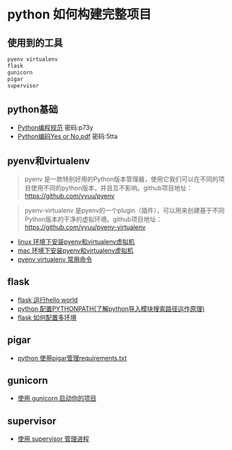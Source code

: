 # python 如何构建完整项目
## 使用到的工具
```bash
pyenv virtualenv
flask
gunicorn 
pigar
supervisor
```
## python基础

- [Python编程规范](http://pan.baidu.com/s/1boX8P6v) 密码:p73y
- [Python编码Yes or No.pdf](http://pan.baidu.com/s/1skNCT7v) 密码:5tta


## pyenv和virtualenv
> pyenv 是一款特别好用的Python版本管理器，使用它我们可以在不同的项目使用不同的python版本，并且互不影响。github项目地址：https://github.com/yyuu/pyenv

> pyenv-virtualenv 是pyenv的一个plugin（插件），可以用来创建基于不同Python版本的干净的虚拟环境。github项目地址：https://github.com/yyuu/pyenv-virtualenv

- [linux 环境下安装pyenv和virtualenv虚拟机](/python/2017/08/10/pyenv-linux)
- [mac 环境下安装pyenv和virtualenv虚拟机](/python/2017/08/10/pyenv-mac)
- [pyenv virtualenv 常用命令](/python/2017/08/10/pyenv-cmd)


## flask
- [flask 运行hello world](/python/2017/08/15/flask-hello-world)
- [python 配置PYTHONPATH(了解python导入模块搜索路径运作原理)](/python/2017/08/15/config-pythonpath)
- [flask 如何配置多环境](/python/2017/08/15/flask-env-config)

## pigar

- [python 使用pigar管理requirements.txt](/python/2017/08/19/pigar)

## gunicorn
- [使用 gunicorn 启动你的项目](/python/2017/08/15/gunicorn-run)

## supervisor

- [使用 supervisor 管理进程](/python/2017/08/18/basic-supervisor)
